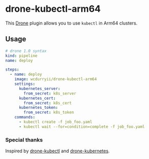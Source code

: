 # drone-kubectl-arm64

This [Drone](https://drone.io/) plugin allows you to use `kubectl` in Arm64 clusters.

## Usage

```yaml
# drone 1.0 syntax
kind: pipeline
name: deploy

steps:
  - name: deploy
    image: wcdurryii/drone-kubectl-arm64
    settings:
      kubernetes_server:
        from_secret: k8s_server
      kubernetes_cert:
        from_secret: k8s_cert
      kubernetes_token:
        from_secret: k8s_token
    commands:
      - kubectl create -f job_foo.yaml
      - kubectl wait --for=condition=complete -f job_foo.yaml

```

### Special thanks

Inspired by [drone-kubectl](https://github.com/sinlead/drone-kubectl) and [drone-kubernetes](https://github.com/honestbee/drone-kubernetes).
